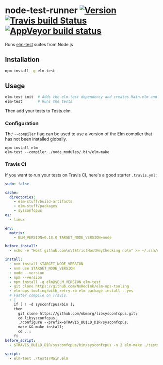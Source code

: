 # node-test-runner [![Version](https://img.shields.io/npm/v/elm-test.svg)](https://www.npmjs.com/package/elm-test) [![Travis build Status](https://travis-ci.org/rtfeldman/node-test-runner.svg?branch=master)](http://travis-ci.org/rtfeldman/node-test-runner) [![AppVeyor build status](https://ci.appveyor.com/api/projects/status/fixcy4ko78di0l31/branch/master?svg=true)](https://ci.appveyor.com/project/rtfeldman/node-test-runner/branch/master)

Runs [elm-test](https://github.com/elm-community/elm-test) suites from Node.js

## Installation

```bash
npm install -g elm-test
```

## Usage

```bash
elm-test init  # Adds the elm-test dependency and creates Main.elm and Tests.elm
elm-test       # Runs the tests
```

Then add your tests to Tests.elm.


### Configuration

The `--compiler` flag can be used to use a version of the Elm compiler that
has not been installed globally.

```
npm install elm
elm-test --compiler ./node_modules/.bin/elm-make
```


### Travis CI

If you want to run your tests on Travis CI, here's a good starter `.travis.yml`:

```yml
sudo: false

cache:
  directories:
    - elm-stuff/build-artifacts
    - elm-stuff/packages
    - sysconfcpus
os:
  - linux

env:
  matrix:
    - ELM_VERSION=0.18.0 TARGET_NODE_VERSION=node

before_install:
  - echo -e "Host github.com\n\tStrictHostKeyChecking no\n" >> ~/.ssh/config

install:
  - nvm install $TARGET_NODE_VERSION
  - nvm use $TARGET_NODE_VERSION
  - node --version
  - npm --version
  - npm install -g elm@$ELM_VERSION elm-test
  - git clone https://github.com/NoRedInk/elm-ops-tooling
  - elm-ops-tooling/with_retry.rb elm package install --yes
  # Faster compile on Travis.
  - |
    if [ ! -d sysconfcpus/bin ];
    then
      git clone https://github.com/obmarg/libsysconfcpus.git;
      cd libsysconfcpus;
      ./configure --prefix=$TRAVIS_BUILD_DIR/sysconfcpus;
      make && make install;
      cd ..;
    fi
before_script:
  - $TRAVIS_BUILD_DIR/sysconfcpus/bin/sysconfcpus -n 2 elm-make ./tests/Main.elm

script:
  - elm-test ./tests/Main.elm

```
